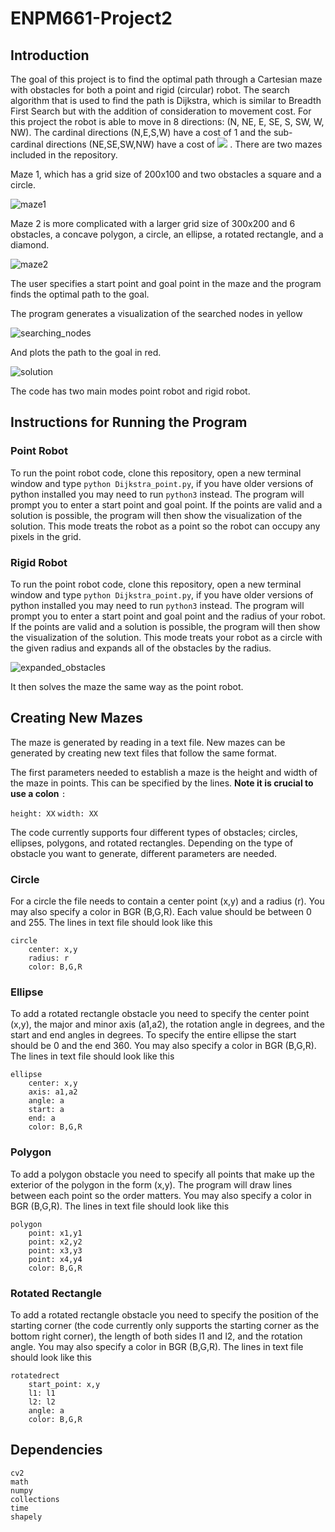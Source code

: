 # ENPM661-Project2

## Introduction

The goal of this project is to find the optimal path through a Cartesian maze with obstacles for both a point and rigid (circular) robot. The search algorithm that is used to find the path is Dijkstra, which is similar to Breadth First Search but with the addition of consideration to movement cost. For this project the robot is able to move in 8 directions: (N, NE, E, SE, S, SW, W, NW). The cardinal directions (N,E,S,W) have a cost of 1 and the sub-cardinal directions (NE,SE,SW,NW) have a cost of <img src="https://render.githubusercontent.com/render/math?math=\sqrt{2}"> . There are two mazes included in the repository.

Maze 1, which has a grid size of 200x100 and two obstacles a square and a circle.

![maze1](https://github.com/jaybrecht/ENPM661-Project2/blob/master/Images/maze1.png)

Maze 2 is more complicated with a larger grid size of 300x200 and 6 obstacles, a concave polygon, a circle, an ellipse, a rotated rectangle, and a diamond. 

![maze2](https://github.com/jaybrecht/ENPM661-Project2/blob/master/Images/maze2.png)

The user specifies a start point and goal point in the maze and the program finds the optimal path to the goal.

The program generates a visualization of the searched nodes in yellow 

![searching_nodes](https://github.com/jaybrecht/ENPM661-Project2/blob/master/Images/searched_nodes.png)

And plots the path to the goal in red.

![solution](https://github.com/jaybrecht/ENPM661-Project2/blob/master/Images/solution.png)

The code has two main modes point robot and rigid robot.

## Instructions for Running the Program

### Point Robot

To run the point robot code, clone this repository, open a new terminal window and type `python Dijkstra_point.py`, if you have older versions of python installed you may need to run `python3` instead. The program will prompt you to enter a start point and goal point. If the points are valid and a solution is possible, the program will then show the visualization of the solution. This mode treats the robot as a point so the robot can occupy any pixels in the grid. 

### Rigid Robot

To run the point robot code, clone this repository, open a new terminal window and type `python Dijkstra_point.py`, if you have older versions of python installed you may need to run `python3` instead. The program will prompt you to enter a start point and goal point and the radius of your robot. If the points are valid and a solution is possible, the program will then show the visualization of the solution. This mode treats your robot as a circle with the given radius and expands all of the obstacles by the radius.

![expanded_obstacles](https://github.com/jaybrecht/ENPM661-Project2/blob/master/Images/expanded_obstacles.png)

It then solves the maze the same way as the point robot. 


## Creating New Mazes

The maze is generated by reading in a text file. New mazes can be generated by creating new text files that follow the same format. 

The first parameters needed to establish a maze is the height and width of the maze in points. This can be specified by the lines. **Note it is crucial to use a colon** `:`

`height: XX`
`width: XX`

The code currently supports four different types of obstacles; circles, ellipses, polygons, and rotated rectangles. Depending on the type of obstacle you want to generate, different parameters are needed. 

### Circle
For a circle the file needs to contain a center point (x,y) and a radius (r). You may also specify a color in BGR (B,G,R). Each value should be between 0 and 255. The lines in text file should look like this

    circle
        center: x,y
        radius: r
        color: B,G,R

### Ellipse
To add a rotated rectangle obstacle you need to specify the center point (x,y), the major and minor axis (a1,a2), the rotation angle in degrees, and the start and end angles in degrees. To specify the entire ellipse the start should be 0 and the end 360. You may also specify a color in BGR (B,G,R). The lines in text file should look like this

    ellipse
        center: x,y
        axis: a1,a2
        angle: a 
        start: a
        end: a
        color: B,G,R

### Polygon
To add a polygon obstacle you need to specify all points that make up the exterior of the polygon in the form (x,y). The program will draw lines between each point so the order matters. You may also specify a color in BGR (B,G,R). The lines in text file should look like this

    polygon
        point: x1,y1
        point: x2,y2
        point: x3,y3
        point: x4,y4
        color: B,G,R

### Rotated Rectangle
To add a rotated rectangle obstacle you need to specify the position of the starting corner (the code currently only supports the starting corner as the bottom right corner), the length of both sides l1 and l2, and the rotation angle. You may also specify a color in BGR (B,G,R). The lines in text file should look like this

    rotatedrect
        start_point: x,y
        l1: l1
        l2: l2
        angle: a
        color: B,G,R

## Dependencies 

    cv2
    math
    numpy
    collections
    time
    shapely
